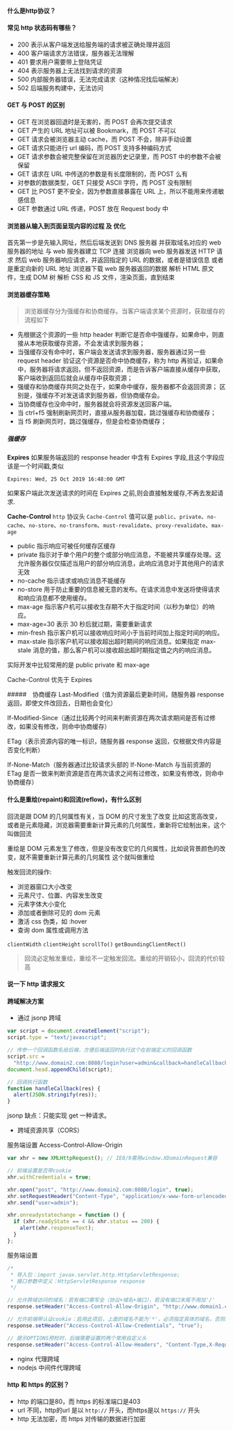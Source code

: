 #### 什么是http协议？

#### 常见 http 状态码有哪些？

- 200 表示从客户端发送给服务端的请求被正确处理并返回
- 400 客户端请求方法错误，服务器无法理解
- 401 要求用户需要带上登陆凭证
- 404 表示服务器上无法找到请求的资源
- 500 内部服务器错误，无法完成请求（这种情况找后端解决）
- 502 后端服务构建中，无法访问

#### GET 与 POST 的区别

- GET 在浏览器回退时是无害的，而 POST 会再次提交请求
- GET 产生的 URL 地址可以被 Bookmark，而 POST 不可以
- GET 请求会被浏览器主动 cache，而 POST 不会，除非手动设置
- GET 请求只能进行 url 编码，而 POST 支持多种编码方式
- GET 请求参数会被完整保留在浏览器历史记录里，而 POST 中的参数不会被保留
- GET 请求在 URL 中传送的参数是有长度限制的，而 POST 么有 
- 对参数的数据类型，GET 只接受 ASCII 字符，而 POST 没有限制
- GET 比 POST 更不安全，因为参数直接暴露在 URL 上，所以不能用来传递敏感信息
- GET 参数通过 URL 传递，POST 放在 Request body 中

#### 浏览器从输入到页面呈现内容的过程 及 优化

首先第一步是先输入网址，然后后端发送到 DNS 服务器
并获取域名对应的 web 服务器的地址
与 web 服务器建立 TCP 连接
浏览器向 web 服务器发送 HTTP 请求
然后 web 服务器响应请求，并返回指定的 URL 的数据，或者是错误信息
或者是重定向新的 URL 地址
浏览器下载 web 服务器返回的数据
解析 HTML 原文件，生成 DOM 树
解析 CSS 和 JS 文件，渲染页面，直到结束

#### 浏览器缓存策略

> 浏览器缓存分为强缓存和协商缓存。当客户端请求某个资源时，获取缓存的流程如下

- 先根据这个资源的一些 http header 判断它是否命中强缓存，如果命中，则直接从本地获取缓存资源，不会发请求到服务器；
- 当强缓存没有命中时，客户端会发送请求到服务器，服务器通过另一些 request header 验证这个资源是否命中协商缓存，称为 http 再验证，如果命中，服务器将请求返回，但不返回资源，而是告诉客户端直接从缓存中获取，客户端收到返回后就会从缓存中获取资源；
- 强缓存和协商缓存共同之处在于，如果命中缓存，服务器都不会返回资源； 区别是，强缓存不对发送请求到服务器，但协商缓存会。
- 当协商缓存也没命中时，服务器就会将资源发送回客户端。
- 当 ctrl+f5 强制刷新网页时，直接从服务器加载，跳过强缓存和协商缓存；
- 当 f5 刷新网页时，跳过强缓存，但是会检查协商缓存；

##### 强缓存

**Expires**
如果服务端返回的 response header 中含有 Expires 字段,且这个字段应该是一个时间戳,类似

```http
Expires: Wed, 25 Oct 2019 16:48:00 GMT
```

如果客户端此次发送请求的时间在 Expires 之前,则会直接触发缓存,不再去发起请求.

**Cache-Control**
`http` 协议头 `Cache-Control`
值可以是 `public`、`private`、`no-cache`、`no-store`、`no-transform`、`must-revalidate`、`proxy-revalidate`、`max-age`

- public 指示响应可被任何缓存区缓存
- private 指示对于单个用户的整个或部分响应消息，不能被共享缓存处理。这允许服务器仅仅描述当用户的部分响应消息，此响应消息对于其他用户的请求无效
- no-cache 指示请求或响应消息不能缓存
- no-store 用于防止重要的信息被无意的发布。在请求消息中发送将使得请求和响应消息都不使用缓存。
- max-age 指示客户机可以接收生存期不大于指定时间（以秒为单位）的响应。
- max-age=30 表示 30 秒后就过期，需要重新请求
- min-fresh 指示客户机可以接收响应时间小于当前时间加上指定时间的响应。
- max-stale 指示客户机可以接收超出超时期间的响应消息。如果指定 max-stale 消息的值，那么客户机可以接收超出超时期指定值之内的响应消息。

实际开发中比较常用的是 public private 和 max-age

Cache-Control 优先于 Expires

#####　协商缓存
Last-Modified（值为资源最后更新时间，随服务器 response 返回，即使文件改回去，日期也会变化）

If-Modified-Since（通过比较两个时间来判断资源在两次请求期间是否有过修改，如果没有修改，则命中协商缓存）

ETag（表示资源内容的唯一标识，随服务器 response 返回，仅根据文件内容是否变化判断）

If-None-Match（服务器通过比较请求头部的 If-None-Match 与当前资源的 ETag 是否一致来判断资源是否在两次请求之间有过修改，如果没有修改，则命中协商缓存）

#### 什么是重绘(repaint)和回流(reflow)，有什么区别

回流是跟 DOM 的几何属性有关，当 DOM 的尺寸发生了改变
比如这宽高改变，或者是元素隐藏，浏览器需要重新计算元素的几何属性，重新将它绘制出来，这个叫做回流

重绘是 DOM 元素发生了修改，但是没有改变它的几何属性，比如说背景颜色的改变，就不需要重新计算元素的几何属性
这个就叫做重绘

触发回流的操作:
- 浏览器窗口大小改变
- 元素尺寸、位置、内容发生改变
- 元素字体大小变化
- 添加或者删除可见的 dom 元素
- 激活 css 伪类，如 :hover
- 查询 dom 属性或调用方法

`clientWidth` `clientHeight` `scrollTo()` `getBoundingClientRect()`

> 回流必定触发重绘，重绘不一定触发回流。重绘的开销较小，回流的代价较高

#### 说一下 http 请求报文

#### 跨域解决方案

- 通过 jsonp 跨域

```js
var script = document.createElement("script");
script.type = "text/javascript";

// 传参一个回调函数名给后端，方便后端返回时执行这个在前端定义的回调函数
script.src =
  "http://www.domain2.com:8080/login?user=admin&callback=handleCallback";
document.head.appendChild(script);

// 回调执行函数
function handleCallback(res) {
  alert(JSON.stringify(res));
}
```

jsonp 缺点：只能实现 get 一种请求。

- 跨域资源共享（CORS）

服务端设置 Access-Control-Allow-Origin

```js
var xhr = new XMLHttpRequest(); // IE8/9需用window.XDomainRequest兼容

// 前端设置是否带cookie
xhr.withCredentials = true;

xhr.open("post", "http://www.domain2.com:8080/login", true);
xhr.setRequestHeader("Content-Type", "application/x-www-form-urlencoded");
xhr.send("user=admin");

xhr.onreadystatechange = function () {
  if (xhr.readyState == 4 && xhr.status == 200) {
    alert(xhr.responseText);
  }
};
```

服务端设置

```java
/*
 * 导入包：import javax.servlet.http.HttpServletResponse;
 * 接口参数中定义：HttpServletResponse response
 */

// 允许跨域访问的域名：若有端口需写全（协议+域名+端口），若没有端口末尾不用加'/'
response.setHeader("Access-Control-Allow-Origin", "http://www.domain1.com"); 

// 允许前端带认证cookie：启用此项后，上面的域名不能为'*'，必须指定具体的域名，否则浏览器会提示
response.setHeader("Access-Control-Allow-Credentials", "true"); 

// 提示OPTIONS预检时，后端需要设置的两个常用自定义头
response.setHeader("Access-Control-Allow-Headers", "Content-Type,X-Requested-With");
```

- nginx 代理跨域
- nodejs 中间件代理跨域


#### http 和 https 的区别？

- http 的端口是80，而 https 的标准端口是403
- url 不同，http的url 是以 `http://` 开头，而https是以 `https://` 开头
- http 无法加密，而 https 对传输的数据进行加密